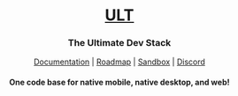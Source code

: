<h1 align="center">
  <a href="https://ult.dev">ULT</a>
</h1>
<h3 align="center">
  The Ultimate Dev Stack
</h3>
<p align="center">
    <a href="https://docs.ult.dev">Documentation</a>
  | <a href="https://github.com/orgs/kat-tax/projects/4">Roadmap</a>
  | <a href="https://codesandbox.io/s/ult-erbh1">Sandbox</a>
  | <a href="https://discord.gg/TzhDRyj">Discord</a>
</p>
<h4 align="center">
  One code base for native mobile, native desktop, and web!
</h4>
